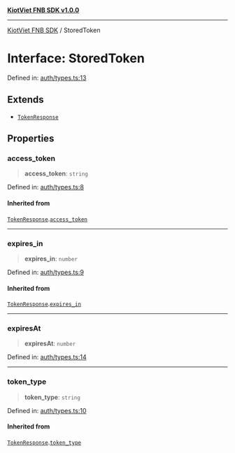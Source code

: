 [**KiotViet FNB SDK v1.0.0**](../README.md)

***

[KiotViet FNB SDK](../README.md) / StoredToken

# Interface: StoredToken

Defined in: [auth/types.ts:13](https://github.com/doivjpxx/kiotviet-fnb-sdk/blob/bcbd7df6deab54bfd1409ee101bd2b627620e9ef/src/auth/types.ts#L13)

## Extends

- [`TokenResponse`](TokenResponse.md)

## Properties

### access\_token

> **access\_token**: `string`

Defined in: [auth/types.ts:8](https://github.com/doivjpxx/kiotviet-fnb-sdk/blob/bcbd7df6deab54bfd1409ee101bd2b627620e9ef/src/auth/types.ts#L8)

#### Inherited from

[`TokenResponse`](TokenResponse.md).[`access_token`](TokenResponse.md#access_token)

***

### expires\_in

> **expires\_in**: `number`

Defined in: [auth/types.ts:9](https://github.com/doivjpxx/kiotviet-fnb-sdk/blob/bcbd7df6deab54bfd1409ee101bd2b627620e9ef/src/auth/types.ts#L9)

#### Inherited from

[`TokenResponse`](TokenResponse.md).[`expires_in`](TokenResponse.md#expires_in)

***

### expiresAt

> **expiresAt**: `number`

Defined in: [auth/types.ts:14](https://github.com/doivjpxx/kiotviet-fnb-sdk/blob/bcbd7df6deab54bfd1409ee101bd2b627620e9ef/src/auth/types.ts#L14)

***

### token\_type

> **token\_type**: `string`

Defined in: [auth/types.ts:10](https://github.com/doivjpxx/kiotviet-fnb-sdk/blob/bcbd7df6deab54bfd1409ee101bd2b627620e9ef/src/auth/types.ts#L10)

#### Inherited from

[`TokenResponse`](TokenResponse.md).[`token_type`](TokenResponse.md#token_type)
